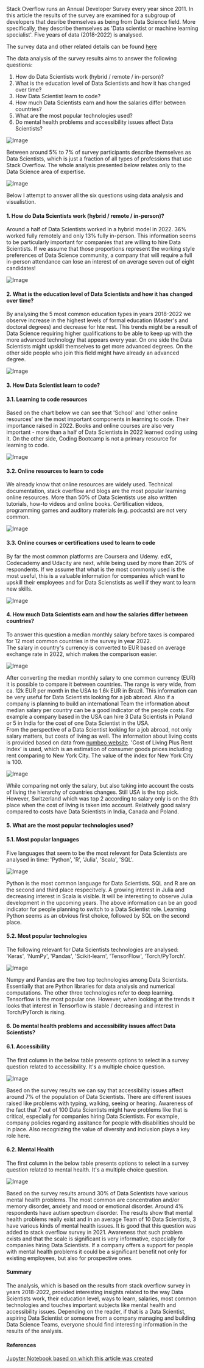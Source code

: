 Stack Overflow runs an Annual Developer Survey every year since 2011. In this article the results of the survey are examined for a subgroup of developers that desribe themselves as being from Data Science field. More specifically, they describe themselves as 'Data scientist or machine learning specialist'. Five years of data (2018-2022) is analysed.

The survey data and other related details can be found [here](https://insights.stackoverflow.com/survey) 

The data analysis of the survey results aims to answer the following questions:

1. How do Data Scientists work (hybrid / remote / in-person)?
2. What is the education level of Data Scientists and how it has changed over time?
3. How Data Scientist learn to code?
4. How much Data Scientists earn and how the salaries differ between countries?
5. What are the most popular technologies used?
6. Do mental health problems and accessibility issues affect Data Scientists?

![Image](/docs/assets/blog_photo_1.JPG)

Between around 5% to 7% of survey participants describe themselves as Data Scientists, which is just a fraction of all types of professions that use Stack Overflow. The whole analysis presented below relates only to the Data Science area of expertise.

![Image](/docs/assets/DS_proportions.png)

Below I attempt to answer all the six questions using data analysis and visualistion.

#### 1. How do Data Scientists work (hybrid / remote / in-person)?
Around a half of Data Scientists worked in a hybrid model in 2022. 36% worked fully remotely and only 13% fully in-person. This information seems to be particularly important for companies that are willing to hire Data Scientists. If we assume that those proportions represent the working style preferences of Data Science community, a company that will require a full in-person attendance can lose an interest of on average seven out of eight candidates!

![Image](/docs/assets/DS_RemoteWork.png)

#### 2. What is the education level of Data Scientists and how it has changed over time?
By analysing the 5 most common education types in years 2018-2022 we observe increase in the highest levels of formal education (Master's and doctoral degrees) and decrease for hte rest. This trends might be a result of Data Science requiring higher qualifications to be able to keep up with the more advanced technology that appears every year. On one side the Data Scientists might upskill themselves to get more advanced degrees. On the other side people who join this field might have already an advanced degree.

![Image](/docs/assets/DS_EdLevel.png)

#### 3. How Data Scientist learn to code?
#### 3.1. Learning to code resources
Based on the chart below we can see that 'School' and 'other online resources' are the most important components in learning to code. Their importance raised in 2022. Books and online courses are also very important - more than a half of Data Scientists in 2022 learned coding using it. On the other side, Coding Bootcamp is not a primary resource for learning to code.

![Image](/docs/assets/DS_LearnCode.png)

#### 3.2. Online resources to learn to code
We already know that online resources are widely used. Technical documentation, stack overflow and blogs are the most popular learning online resources. More than 50% of Data Scientists use also written tutorials, how-to videos and online books. Certification videos, programming games and auditory materials (e.g. podcasts) are not very common.

![Image](/docs/assets/DS_LearnCodeOnline.png)

#### 3.3. Online courses or certifications used to learn to code
By far the most common platforms are Coursera and Udemy. edX, Codecademy and Udacity are next, while being used by more than 20% of respondents. If we assume that what is the most commonly used is the most useful, this is a valuable information for companies which want to upskill their employees and for Data Scienstists as well if they want to learn new skills.

![Image](/docs/assets/LearnCodeCoursesCert.png)

#### 4. How much Data Scientists earn and how the salaries differ between countries?
To answer this question a median monthly salary before taxes is compared for 12 most common countries in the survey in year 2022.  
The salary in country's currency is converted to EUR based on average exchange rate in 2022, which makes the comparison easier.

![Image](/docs/assets/DS_MedainSalaryEUR.png)

After converting the median monthly salary to one common currency (EUR) it is possible to compare it between countries. The range is very wide, from ca. 12k EUR per month in the USA to 1.6k EUR in Brazil. This information can be very useful for Data Scientists looking for a job abroad. Also if a company is planning to build an international Team the information about median salary per country can be a good indicator of the people costs. For example a company based in the USA can hire 3 Data Scientists in Poland or 5 in India for the cost of one Data Scientist in the USA. <br>
From the perspective of a Data Scientist looking for a job abroad, not only salary matters, but costs of living as well. The information about living costs is provided based on data from [numbeo website](https://www.numbeo.com/cost-of-living/rankings_by_country.jsp?title=2022&displayColumn=2). 'Cost of Living Plus Rent Index' is used, which is an estimation of consumer goods prices including rent comparing to New York City. The value of the index for New York City is 100.

![Image](/docs/assets/DS_MedainSalaryEUR_pivot.PNG)

While comparing not only the salary, but also taking into account the costs of living the hierarchy of countries changes. Still USA is the top pick. However, Switzerland which was top 2 according to salary only is on the 8th place when the cost of living is taken into account. Relatively good salary compared to costs have Data Scientists in India, Canada and Poland.

#### 5. What are the most popular technologies used?
#### 5.1. Most popular languages
Five languages that seem to be the most relevant for Data Scientists are analysed in time: 'Python', 'R', 'Julia', 'Scala', 'SQL'.

![Image](/docs/assets/DS_LanguageHaveWorkedWith.png)

Python is the most common language for Data Scientists. SQL and R are on the second and third place respecitvely. A growing interest in Julia and decreasing interest in Scala is visible. It will be interesting to observe Julia development in the upcoming years. The above information can be an good indicator for people planning to switch to a Data Scientist role. Learning Python seems as an obvious first choice, followed by SQL on the second place.
#### 5.2. Most popular technologies
The following relevant for Data Scientists technologies are analysed: 'Keras', 'NumPy', 'Pandas', 'Scikit-learn', 'TensorFlow', 'Torch/PyTorch'.

![Image](/docs/assets/DS_MiscTechHaveWorkedWith.png)

Numpy and Pandas are the two top technologies among Data Scientists. Essentially that are Python libraries for data analysis and numerical computations. The other three technologies refer to deep learning. Tensorflow is the most popular one. However, when looking at the trends it looks that interest in Tensorflow is stable / decreasing and interest in Torch/PyTorch is rising.

#### 6. Do mental health problems and accessibility issues affect Data Scientists?
#### 6.1. Accessibility
The first column in the below table presents options to select in a survey question related to accessibility. It's a multiple choice question.

![Image](/docs/assets/DS_Accessibility_pivot.PNG)

Based on the survey results we can say that accessibility issues affect around 7% of the population of Data Scientists. There are different issues raised like problems with typing, walking, seeing or hearing. Awareness of the fact that 7 out of 100 Data Scientists might have problems like that is critical, especially for companies hiring Data Scientists. For example, company policies regarding assitance for people with disabilities should be in place. Also recognizing the value of diversity and inclusion plays a key role here.

#### 6.2. Mental Health
The first column in the below table presents options to select in a survey question related to mental health. It's a multiple choice question.

![Image](/docs/assets/DS_MentalHealth_pivot.PNG)

Based on the survey results around 30% of Data Scientists have various mental health problems. The most common are concentration and/or memory disorder, anxiety and mood or emotional disorder. Around 4% respondents have autism spectrum disorder. The results show that mental health problems really exist and in an average Team of 10 Data Scientists, 3 have various kinds of mental health issues. It is good that this question was added to stack overflow survey in 2021. Awareness that such problem exists and that the scale is significant is very informative, especially for companies hiring Data Scientists. If a company offers a support for people with mental health problems it could be a significant benefit not only for existing employees, but also for prospective ones.

#### Summary

The analysis, which is based on the results from stack overflow survey in years 2018-2022, provided interesting insights related to the way Data Scientists work, their education level, ways to learn, salaries, most common technologies and touches important subjects like mental health and accessibility issues.
Depending on the reader, if that is a Data Scientist, aspiring Data Scientist or someone from a company managing and building Data Science Teams, everyone should find interesting information in the results of the analysis.

#### References
[Jupyter Notebook based on which this article was created](https://github.com/Pawelwl/Stack_Overflow_Survey_Analysis/blob/main/Stack%20Overflow%20Survey%20Analysis%20-%20a%20Data%20Scientist%20perspective.ipynb)

